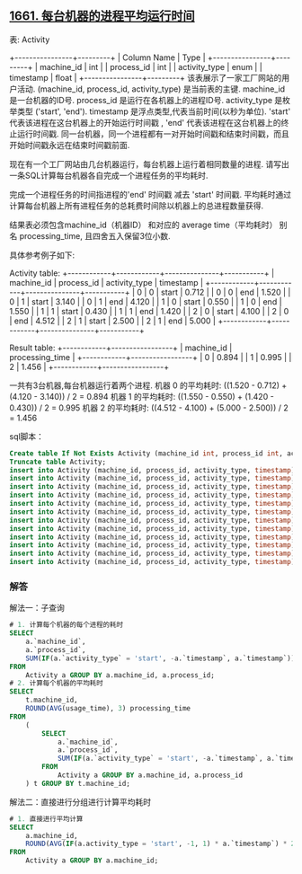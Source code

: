 ## [1661. 每台机器的进程平均运行时间](https://leetcode-cn.com/problems/average-time-of-process-per-machine/)

表: Activity

+----------------+---------+
| Column Name    | Type    |
+----------------+---------+
| machine_id     | int     |
| process_id     | int     |
| activity_type  | enum    |
| timestamp      | float   |
+----------------+---------+
该表展示了一家工厂网站的用户活动.
(machine_id, process_id, activity_type) 是当前表的主键.
machine_id 是一台机器的ID号.
process_id 是运行在各机器上的进程ID号.
activity_type 是枚举类型 ('start', 'end').
timestamp 是浮点类型,代表当前时间(以秒为单位).
'start' 代表该进程在这台机器上的开始运行时间戳 , 'end' 代表该进程在这台机器上的终止运行时间戳.
同一台机器，同一个进程都有一对开始时间戳和结束时间戳，而且开始时间戳永远在结束时间戳前面.


现在有一个工厂网站由几台机器运行，每台机器上运行着相同数量的进程. 请写出一条SQL计算每台机器各自完成一个进程任务的平均耗时.

完成一个进程任务的时间指进程的'end' 时间戳 减去 'start' 时间戳. 平均耗时通过计算每台机器上所有进程任务的总耗费时间除以机器上的总进程数量获得.

结果表必须包含machine_id（机器ID） 和对应的 average time（平均耗时） 别名 processing_time, 且四舍五入保留3位小数.

具体参考例子如下:

Activity table:
+------------+------------+---------------+-----------+
| machine_id | process_id | activity_type | timestamp |
+------------+------------+---------------+-----------+
| 0          | 0          | start         | 0.712     |
| 0          | 0          | end           | 1.520     |
| 0          | 1          | start         | 3.140     |
| 0          | 1          | end           | 4.120     |
| 1          | 0          | start         | 0.550     |
| 1          | 0          | end           | 1.550     |
| 1          | 1          | start         | 0.430     |
| 1          | 1          | end           | 1.420     |
| 2          | 0          | start         | 4.100     |
| 2          | 0          | end           | 4.512     |
| 2          | 1          | start         | 2.500     |
| 2          | 1          | end           | 5.000     |
+------------+------------+---------------+-----------+

Result table:
+------------+-----------------+
| machine_id | processing_time |
+------------+-----------------+
| 0          | 0.894           |
| 1          | 0.995           |
| 2          | 1.456           |
+------------+-----------------+

一共有3台机器,每台机器运行着两个进程.
机器 0 的平均耗时: ((1.520 - 0.712) + (4.120 - 3.140)) / 2 = 0.894
机器 1 的平均耗时: ((1.550 - 0.550) + (1.420 - 0.430)) / 2 = 0.995
机器 2 的平均耗时: ((4.512 - 4.100) + (5.000 - 2.500)) / 2 = 1.456

sql脚本：

```sql
Create table If Not Exists Activity (machine_id int, process_id int, activity_type ENUM('start', 'end'), timestamp float);
Truncate table Activity;
insert into Activity (machine_id, process_id, activity_type, timestamp) values (0, 0, 'start', 0.712);
insert into Activity (machine_id, process_id, activity_type, timestamp) values (0, 0, 'end', 1.52);
insert into Activity (machine_id, process_id, activity_type, timestamp) values (0, 1, 'start', 3.14);
insert into Activity (machine_id, process_id, activity_type, timestamp) values (0, 1, 'end', 4.12);
insert into Activity (machine_id, process_id, activity_type, timestamp) values (1, 0, 'start', 0.55);
insert into Activity (machine_id, process_id, activity_type, timestamp) values (1, 0, 'end', 1.55);
insert into Activity (machine_id, process_id, activity_type, timestamp) values (1, 1, 'start', 0.43);
insert into Activity (machine_id, process_id, activity_type, timestamp) values (1, 1, 'end', 1.42);
insert into Activity (machine_id, process_id, activity_type, timestamp) values (2, 0, 'start', 4.1);
insert into Activity (machine_id, process_id, activity_type, timestamp) values (2, 0, 'end', 4.512);
insert into Activity (machine_id, process_id, activity_type, timestamp) values (2, 1, 'start', 2.5);
insert into Activity (machine_id, process_id, activity_type, timestamp) values (2, 1, 'end', 5);
```

### 解答

解法一：子查询

```sql
# 1. 计算每个机器的每个进程的耗时
SELECT
	a.`machine_id`,
	a.`process_id`,
	SUM(IF(a.`activity_type` = 'start', -a.`timestamp`, a.`timestamp`)) usage_time
FROM
	Activity a GROUP BY a.machine_id, a.process_id;
# 2. 计算每个机器的平均耗时
SELECT
	t.machine_id,
	ROUND(AVG(usage_time), 3) processing_time
FROM
	(
		SELECT
			a.`machine_id`,
			a.`process_id`,
			SUM(IF(a.`activity_type` = 'start', -a.`timestamp`, a.`timestamp`)) usage_time
		FROM
			Activity a GROUP BY a.machine_id, a.process_id
	) t GROUP BY t.machine_id;
```

解法二：直接进行分组进行计算平均耗时

```sql
# 1. 直接进行平均计算
SELECT
	a.machine_id,
	ROUND(AVG(IF(a.activity_type = 'start', -1, 1) * a.`timestamp`) * 2, 3) processing_time
FROM
	Activity a GROUP BY a.machine_id;
```

